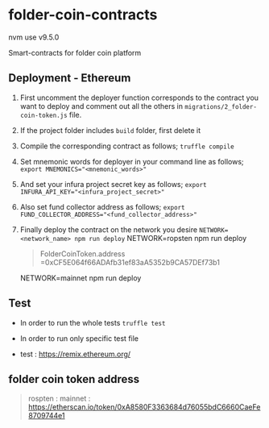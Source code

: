 # folder-coin-contracts

nvm use v9.5.0

Smart-contracts for folder coin platform

## Deployment - Ethereum

1. First uncomment the deployer function corresponds to the contract you want to deploy and comment out all the others in `migrations/2_folder-coin-token.js` file.
2. If the project folder includes `build` folder, first delete it
3. Compile the corresponding contract as follows;
   `truffle compile`
4. Set mnemonic words for deployer in your command line as follows;
   `export MNEMONICS="<mnemonic_words>"`
5. And set your infura project secret key as follows;
   `export INFURA_API_KEY="<infura_project_secret>"`
6. Also set fund collector address as follows;
   `export FUND_COLLECTOR_ADDRESS="<fund_collector_address>"`
7. Finally deploy the contract on the network you desire
   `NETWORK=<network_name> npm run deploy`
   NETWORK=ropsten npm run deploy

   > FolderCoinToken.address =0xCF5E064f66ADAfb31ef83aA5352b9CA57DEf73b1

   NETWORK=mainnet npm run deploy

## Test

- In order to run the whole tests
  `truffle test`
- In order to run only specific test file

- test : https://remix.ethereum.org/

## folder coin token address

> rospten : 
> mainnet :  https://etherscan.io/token/0xA8580F3363684d76055bdC6660CaeFe8709744e1
